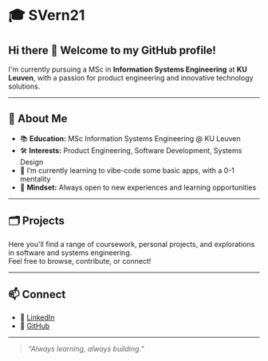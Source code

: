 # 🎓 SVern21

## Hi there 👋 Welcome to my GitHub profile!  
I'm currently pursuing a MSc in **Information Systems Engineering** at **KU Leuven**, with a passion for product engineering and innovative technology solutions.

---

## 👋 About Me

- 📚 **Education:** MSc Information Systems Engineering @ KU Leuven
- 🛠️ **Interests:** Product Engineering, Software Development, Systems Design
- 🌱 I’m currently learning to vibe-code some basic apps, with a 0-1 mentality
- 🤔 **Mindset:** Always open to new experiences and learning opportunities

---

## 🗂️ Projects

Here you'll find a range of coursework, personal projects, and explorations in software and systems engineering.  
Feel free to browse, contribute, or connect!

---

## 📫 Connect

- 💼 [LinkedIn](https://www.linkedin.com/in/stef-vernelen/) <!-- Replace with your LinkedIn URL -->
- 🐙 [GitHub](https://github.com/SVern21)

---

> *“Always learning, always building.”*




<!--
**SVern21/Svern21** is a ✨ _special_ ✨ repository because its `README.md` (this file) appears on your GitHub profile.

Here are some ideas to get you started:

- 🔭 I’m currently working on ...
- 🌱 I’m currently learning ...
- 👯 I’m looking to collaborate on ...
- 🤔 I’m looking for help with ...
- 💬 Ask me about ...
- 📫 How to reach me: ...
- 😄 Pronouns: ...
- ⚡ Fun fact: ...
-->
